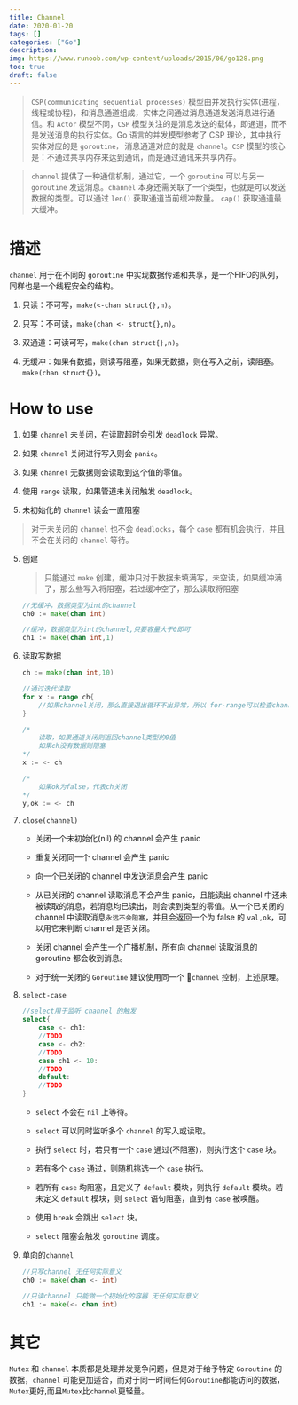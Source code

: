 ```yaml
---
title: Channel
date: 2020-01-20
tags: []
categories: ["Go"]
description: 
img: https://www.runoob.com/wp-content/uploads/2015/06/go128.png
toc: true
draft: false
---
```


>`CSP(communicating sequential processes)` 模型由并发执行实体(进程，线程或协程)，和消息通道组成，实体之间通过消息通道发送消息进行通信。和 `Actor` 模型不同，`CSP` 模型关注的是消息发送的载体，即通道，而不是发送消息的执行实体。Go 语言的并发模型参考了 CSP 理论，其中执行实体对应的是 `goroutine，` 消息通道对应的就是 `channel`。`CSP` 模型的核心是：不通过共享内存来达到通讯，而是通过通讯来共享内存。


> `channel` 提供了一种通信机制，通过它，一个 `goroutine` 可以与另一 `goroutine` 发送消息。`channel` 本身还需关联了一个类型，也就是可以发送数据的类型。可以通过 `len()` 获取通道当前缓冲数量。 `cap()` 获取通道最大缓冲。

<!--more-->


# 描述

`channel` 用于在不同的 `goroutine` 中实现数据传递和共享，是一个FIFO的队列，同样也是一个线程安全的结构。

1. 只读：不可写，`make(<-chan struct{},n)`。

2. 只写：不可读，`make(chan <- struct{},n)`。

3. 双通道：可读可写，`make(chan struct{},n)`。

4. 无缓冲：如果有数据，则读写阻塞，如果无数据，则在写入之前，读阻塞。`make(chan struct{})`。




# How to use

1. 如果 `channel` 未关闭，在读取超时会引发 `deadlock` 异常。

2. 如果 `channel` 关闭进行写入则会 `panic`。

3. 如果 `channel` 无数据则会读取到这个值的零值。

4. 使用 `range` 读取，如果管道未关闭触发 `deadlock`。

5. 未初始化的 `channel` 读会一直阻塞

>对于未关闭的 `channel` 也不会 `deadlocks`，每个 `case` 都有机会执行，并且不会在关闭的 `channel` 等待。



5. 创建
    > 只能通过 `make` 创建，缓冲只对于数据未填满写，未空读，如果缓冲满了，那么些写入将阻塞，若过缓冲空了，那么读取将阻塞
    ```go
    //无缓冲，数据类型为int的channel
    ch0 := make(chan int)

    //缓冲，数据类型为int的channel,只要容量大于0即可
    ch1 := make(chan int,1)
    ```

6. 读取写数据
    ```go
    ch := make(chan int,10)

    //通过迭代读取
    for x := range ch{
        //如果channel关闭，那么直接退出循环不出异常，所以 for-range可以检查channel的状态
    }

    /*
        读取，如果通道关闭则返回channel类型的0值
        如果ch没有数据则阻塞
    */
    x := <- ch

    /*
        如果ok为false，代表ch关闭
    */
    y,ok := <- ch
    ```

7. `close(channel)`

    + 关闭一个未初始化(nil) 的 channel 会产生 panic

    + 重复关闭同一个 channel 会产生 panic

    + 向一个已关闭的 channel 中发送消息会产生 panic

    + 从已关闭的 channel 读取消息不会产生 panic，且能读出 channel 中还未被读取的消息，若消息均已读出，则会读到类型的零值。从一个已关闭的 channel 中读取消息`永远不会阻塞`，并且会返回一个为 false 的 `val,ok`，可以用它来判断 channel 是否关闭。

    + 关闭 channel 会产生一个广播机制，所有向 channel 读取消息的 goroutine 都会收到消息。

    + 对于统一关闭的 `Goroutine` 建议使用同一个 `channel` 控制，上述原理。


8. `select-case`
    ```go
    //select用于监听 channel 的触发
    select{
        case <- ch1:
        //TODO
        case <- ch2:
        //TODO
        case ch1 <- 10:
        //TODO
        default:
        //TODO
    }
    ```

    + `select` 不会在 `nil` 上等待。

    + `select` 可以同时监听多个 `channel` 的写入或读取。

    + 执行 `select` 时，若只有一个 `case` 通过(不阻塞)，则执行这个 `case` 块。

    + 若有多个 `case` 通过，则随机挑选一个 `case` 执行。

    + 若所有 `case` 均阻塞，且定义了 `default` 模块，则执行 `default` 模块。若未定义 `default` 模块，则 `select` 语句阻塞，直到有 `case` 被唤醒。

    + 使用 `break` 会跳出 `select` 块。

    + `select` 阻塞会触发 `goroutine` 调度。


5. 单向的`channel`
    ```go
    //只写channel 无任何实际意义
    ch0 := make(chan <- int)

    //只读channel 只能做一个初始化的容器 无任何实际意义
    ch1 := make(<- chan int)
    ```

# 其它 
   `Mutex` 和 `channel` 本质都是处理并发竞争问题，但是对于给予特定 `Goroutine` 的数据，`channel` 可能更加适合，而对于同一时间任何`Goroutine`都能访问的数据，`Mutex`更好,而且`Mutex`比`channel`更轻量。
    

